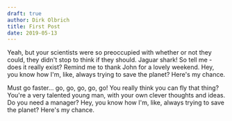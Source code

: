 ```yaml
---
draft: true
author: Dirk Olbrich
title: First Post
date: 2019-05-13
---
```


Yeah, but your scientists were so preoccupied with whether or not they could, they didn't stop to think if they should.
Jaguar shark! So tell me - does it really exist? Remind me to thank John for a lovely weekend. Hey, you know how I'm,
like, always trying to save the planet? Here's my chance.

Must go faster... go, go, go, go, go! You really think you can fly that thing? You're a very talented young man, with
your own clever thoughts and ideas. Do you need a manager? Hey, you know how I'm, like, always trying to save the
planet? Here's my chance.

